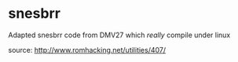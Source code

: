 # snesbrr
Adapted snesbrr code from DMV27 which *really* compile under linux

source: http://www.romhacking.net/utilities/407/
